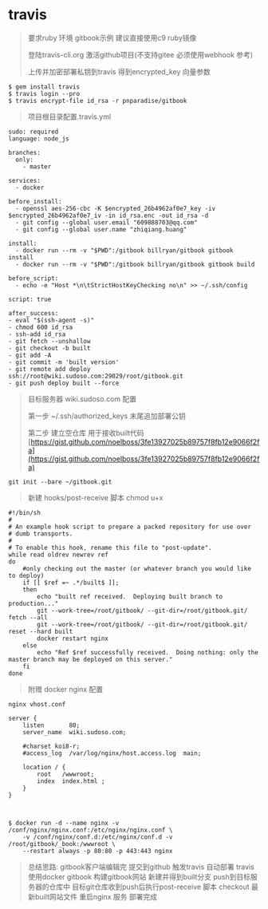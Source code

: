# travis

> 要求ruby 环境 gitbook示例 建议直接使用c9 ruby镜像
>
> 登陆travis-cli.org 激活github项目\(不支持gitee 必须使用webhook 参考\)
>
> 上传并加密部署私钥到travis 得到encrypted\_key 向量参数

```text
$ gem install travis
$ travis login --pro
$ travis encrypt-file id_rsa -r pnparadise/gitbook
```

> 项目根目录配置.travis.yml

```text
sudo: required
language: node_js

branches:
  only:
    - master

services:
  - docker

before_install:
  - openssl aes-256-cbc -K $encrypted_26b4962af0e7_key -iv $encrypted_26b4962af0e7_iv -in id_rsa.enc -out id_rsa -d
  - git config --global user.email "609888703@qq.com"
  - git config --global user.name "zhiqiang.huang"

install:
  - docker run --rm -v "$PWD":/gitbook billryan/gitbook gitbook install
  - docker run --rm -v "$PWD":/gitbook billryan/gitbook gitbook build

before_script:
  - echo -e "Host *\n\tStrictHostKeyChecking no\n" >> ~/.ssh/config

script: true

after_success:
- eval "$(ssh-agent -s)"
- chmod 600 id_rsa
- ssh-add id_rsa
- git fetch --unshallow
- git checkout -b built
- git add -A
- git commit -m 'built version'
- git remote add deploy ssh://root@wiki.sudoso.com:29029/root/gitbook.git
- git push deploy built --force
```

> 目标服务器 wiki.sudoso.com 配置
>
> 第一步 ~/.ssh/authorized\_keys 末尾追加部署公钥
>
> 第二步 建立空仓库 用于接收built代码 [https://gist.github.com/noelboss/3fe13927025b89757f8fb12e9066f2fa](https://gist.github.com/noelboss/3fe13927025b89757f8fb12e9066f2fa)

```text
git init --bare ~/gitbook.git
```

> 新建 hooks/post-receive 脚本 chmod u+x

```text
#!/bin/sh
#
# An example hook script to prepare a packed repository for use over
# dumb transports.
#
# To enable this hook, rename this file to "post-update".
while read oldrev newrev ref
do
    #only checking out the master (or whatever branch you would like to deploy)
    if [[ $ref =~ .*/built$ ]];
    then
        echo "built ref received.  Deploying built branch to production..."
        git --work-tree=/root/gitbook/ --git-dir=/root/gitbook.git/ fetch --all
        git --work-tree=/root/gitbook/ --git-dir=/root/gitbook.git/ reset --hard built
        docker restart nginx
    else
        echo "Ref $ref successfully received.  Doing nothing: only the master branch may be deployed on this server."
    fi
done
```

> 附赠 docker nginx 配置

```text
nginx vhost.conf

server {
    listen       80;
    server_name  wiki.sudoso.com;

    #charset koi8-r;
    #access_log  /var/log/nginx/host.access.log  main;

    location / {
        root   /wwwroot;
        index  index.html ;
    }
}



$ docker run -d --name nginx -v /conf/nginx/nginx.conf:/etc/nginx/nginx.conf \
    -v /conf/nginx/conf.d:/etc/nginx/conf.d -v /root/gitbook/_book:/wwwroot \
    --restart always -p 80:80 -p 443:443 nginx
```

> 总结思路: gitbook客户端编辑完 提交到github 触发travis 自动部署 travis使用docker gitbook 构建gitbook网站 新建并得到built分支 push到目标服务器的仓库中 目标git仓库收到push后执行post-receive 脚本 checkout 最新built网站文件 重启nginx 服务 部署完成
>


